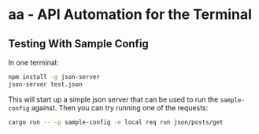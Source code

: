 # aa - API Automation for the Terminal

## Testing With Sample Config

In one terminal:

```bash
npm install -g json-server
json-server test.json
```

This will start up a simple json server that can be used to run the
`sample-config` against. Then you can try running one of the
requests:

```sh
cargo run -- -p sample-config -e local req run json/posts/get
```
